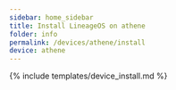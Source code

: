 ```yaml
---
sidebar: home_sidebar
title: Install LineageOS on athene
folder: info
permalink: /devices/athene/install
device: athene
---
```

{% include templates/device_install.md %}
